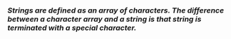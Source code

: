 ### _Strings are defined as an array of characters. The difference between a character array and a string is that string is terminated with a special character._
